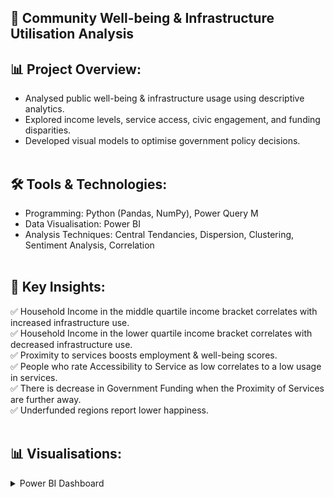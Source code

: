 ## 🏢 Community Well-being & Infrastructure Utilisation Analysis<br>
## 📊 Project Overview:
- Analysed public well-being & infrastructure usage using descriptive analytics.
- Explored income levels, service access, civic engagement, and funding disparities.
- Developed visual models to optimise government policy decisions.<br><br>

## 🛠️ Tools & Technologies:
- Programming: Python (Pandas, NumPy), Power Query M
- Data Visualisation: Power BI
- Analysis Techniques: Central Tendancies, Dispersion, Clustering, Sentiment Analysis, Correlation<br><br>


## 🎯 Key Insights:
✅ Household Income in the middle quartile income bracket correlates with increased infrastructure use.<br>
✅ Household Income in the lower quartile income bracket correlates with decreased infrastructure use.<br>
✅ Proximity to services boosts employment & well-being scores.<br>
✅ People who rate Accessibility to Service as low correlates to a low usage in services.<br>
✅ There is decrease in Government Funding when the Proximity of Services are further away.<br>
✅ Underfunded regions report lower happiness.<br><br>

## 📊 Visualisations:
 <details><summary>Power BI Dashboard</summary><br>

![Dashboard](https://github.com/WallaceAmy/Descriptive---Community-Government-Project/blob/main/Descriptive%20-%20Community%20Government%20Project.png)
</details>

